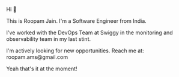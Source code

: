 <p>Hi 👋</p>

<p>This is Roopam Jain. I'm a Software Engineer from India. </p>

<p>I've worked with the DevOps Team at Swiggy in the monitoring and observability team in my last stint. </p>

<p>I'm actively looking for new opportunities. Reach me at: roopam.ams@gmail.com </p>

<p>Yeah that's it at the moment! </p>
